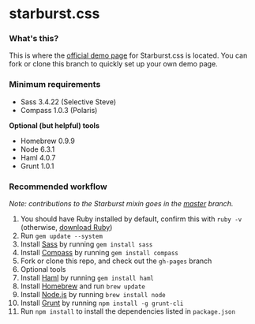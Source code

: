 # starburst.css

### What's this?
This is where the [official demo page](http://www.mattias.pw/starburst.css/) for Starburst.css is located. You can fork or clone this branch to quickly set up your own demo page.

### Minimum requirements
* Sass 3.4.22 (Selective Steve)
* Compass 1.0.3 (Polaris)

**Optional (but helpful) tools**
* Homebrew 0.9.9
* Node 6.3.1
* Haml 4.0.7
* Grunt 1.0.1

### Recommended workflow
*Note: contributions to the Starburst mixin goes in the [master](https://github.com/pestbarn/starburst.css/tree/master) branch.*

1. You should have Ruby installed by default, confirm this with `ruby -v` (otherwise, [download Ruby](https://www.ruby-lang.org/en/documentation/installation/))
2. Run `gem update --system`
3. Install [Sass](http://sass-lang.com/install) by running `gem install sass`
4. Install [Compass](http://compass-style.org/install/) by running `gem install compass`
5. Fork or clone this repo, and check out the `gh-pages` branch
6. Optional tools
  1. Install [Haml](http://haml.info/download.html) by running `gem install haml`
  2. Install [Homebrew](http://brew.sh/) and run `brew update`
  3. Install [Node.js](https://nodejs.org/en/) by running `brew install node`
  4. Install [Grunt](http://gruntjs.com/getting-started) by running `npm install -g grunt-cli`
  5. Run `npm install` to install the dependencies listed in `package.json`
